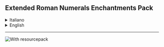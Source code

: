 ## Extended Roman Numerals Enchantments Pack

<details>
<summary>Italiano</summary>

**Questo Resourcepack estende i numeri romani degli incantesimi dal livello 10 fino al massimo 255.**

Nel Minecraft vanilla, i livelli oltre il X vengono mostrati con lunghe e poco pratiche stringhe interne *(es. enchantment.level.11, enchantment.level.12, ...)*.  

Con questo resourcepack, anche dall’11 in poi i livelli sono in numeri romani fino a CCLV (255), rendendoli più coerenti con i primi 10 e sostituendo quelle fastidiose stringhe, sia che li ottieni tramite **comando** che con **mod che lo permettono in sopravvivenza**.

</details>

<details>
<summary>English</summary>

**This Resourcepack extends Roman numerals for enchantments from level 10 up to 255.**

In vanilla Minecraft, levels beyond X are shown with long and inconvenient internal strings *(e.g. enchantment.level.11, enchantment.level.12, ...)*.  

With this resourcepack, levels from 11 up to CCLV (255) are displayed in Roman numerals, keeping them consistent with the first 10 and replacing those cumbersome strings, whether obtained via **commands** or with **mods that allow it in survival**.

</details>

---
![With resourcepack ](https://cdn.modrinth.com/data/OxIRmvdY/images/3356cd643d0bfeaf674643a08001b90c1fbde625.jpeg)
